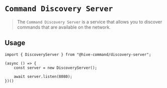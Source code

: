 # `Command Discovery Server`

> The `Command Discovery Server` is a service that allows you to discover commands that are available on the network.

## Usage

```
import { DiscoveryServer } from "@hive-command/discovery-server";

(async () => {
	const server = new DiscoveryServer();

	await server.listen(8080);
})()

```
